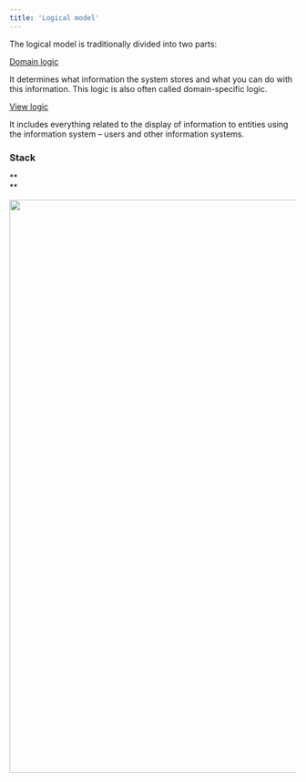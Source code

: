```yaml
---
title: 'Logical model'
---
```


The logical model is traditionally divided into two parts:

[Domain logic](Domain_logic.md)

It determines what information the system stores and what you can do with this information. This logic is also often called domain-specific logic.

[View logic](View_logic.md)

It includes everything related to the display of information to entities using the information system – users and other information systems.

### Stack

**  
**

<img src="download/temp/svgout8829381597208483363.png" width="701" height="1006" />

